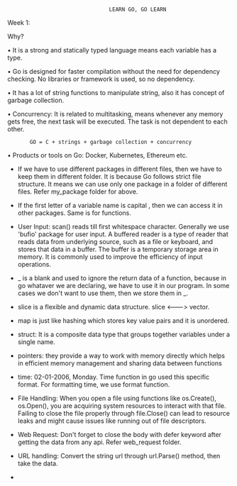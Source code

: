                                     LEARN GO, GO LEARN


Week 1:


Why?

•	It is a strong and statically typed language means each variable has a type.

•	Go is designed for faster compilation without the need for dependency checking. No libraries or framework is  used, so no dependency.

•	It has a lot of string functions to manipulate string, also it has concept of garbage collection.

•	Concurrency: It is related to multitasking, means whenever any memory gets free, the next task will be executed. The task is not dependent to each other.

           GO = C + strings + garbage collection + concurrency

•	Products or tools on Go: Docker, Kubernetes, Ethereum etc.


* If we have to use different packages in different files, then we have to keep them in different folder. It is because Go follows strict file structure. It means we can use only one package in a folder of different files. 
Refer my_package folder for above.

* If the first letter of a variable name is capital , then we can access it in other packages. Same is for functions.

* User Input: scan() reads till first whitespace character. Generally we use 'bufio' package for user input. A buffered reader is a type of reader that reads data from underlying source, such as a file or keyboard, and stores that data in a buffer. The buffer is a temporary storage area in memory. It is commonly used to improve the efficiency of input operations.

* _ is a blank and used to ignore the return data of a function, because in go whataver we are declaring, we have to use it in our program. In some cases we don't want to use them, then we store them in _.

* slice is a flexible and dynamic data structure. slice <---> vector.

* map is just like hashing which stores key value pairs and it is unordered.

* struct: It is a composite data type that groups together variables under a single name.

* pointers: they provide a way to work with memory directly which helps in efficient memory management and sharing data between functions

* time: 02-01-2006, Monday. Time function in go used this specific format. For formatting time, we use format function.

* File Handling: When you open a file using functions like os.Create(), os.Open(), you are acquiring system resources to interact with that file. Failing to close the file properly through file.Close() can lead to resource leaks and might cause issues like running out of file descriptors.

* Web Request: Don't forget to close the body with defer keyword after getting the data from any api. Refer web_request folder.

* URL handling: Convert the string url through url.Parse() method, then take the data.

*